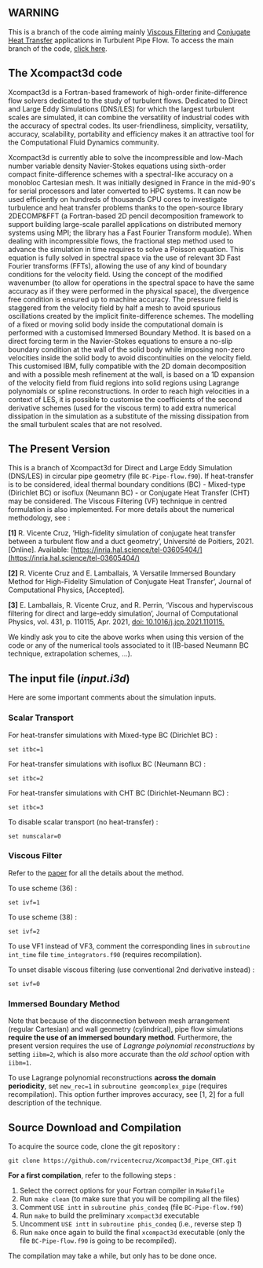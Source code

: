 ## WARNING

This is a branch of the code aiming mainly [Viscous Filtering](https://doi.org/10.1016/j.jcp.2021.110115) and [Conjugate Heat Transfer](https://www.theses.fr/2021POIT2302) applications in Turbulent Pipe Flow. To access the main branch of the code, [click here](https://github.com/xcompact3d).


## The Xcompact3d code

Xcompact3d is a Fortran-based framework of high-order finite-difference flow solvers dedicated to the study of turbulent flows. Dedicated to Direct and Large Eddy Simulations (DNS/LES) for which the largest turbulent scales are simulated, it can combine the versatility of industrial codes with the accuracy of spectral codes. Its user-friendliness, simplicity, versatility, accuracy, scalability, portability and efficiency makes it an attractive tool for the Computational Fluid Dynamics community.

Xcompact3d is currently able to solve the incompressible and low-Mach number variable density Navier-Stokes equations using sixth-order compact finite-difference schemes with a spectral-like accuracy on a monobloc Cartesian mesh.  It was initially designed in France in the mid-90's for serial processors and later converted to HPC systems. It can now be used efficiently on hundreds of thousands CPU cores to investigate turbulence and heat transfer problems thanks to the open-source library 2DECOMP&FFT (a Fortran-based 2D pencil decomposition framework to support building large-scale parallel applications on distributed memory systems using MPI; the library has a Fast Fourier Transform module).
When dealing with incompressible flows, the fractional step method used to advance the simulation in time requires to solve a Poisson equation. This equation is fully solved in spectral space via the use of relevant 3D Fast Fourier transforms (FFTs), allowing the use of any kind of boundary conditions for the velocity field. Using the concept of the modified wavenumber (to allow for operations in the spectral space to have the same accuracy as if they were performed in the physical space), the divergence free condition is ensured up to machine accuracy. The pressure field is staggered from the velocity field by half a mesh to avoid spurious oscillations created by the implicit finite-difference schemes. The modelling of a fixed or moving solid body inside the computational domain is performed with a customised Immersed Boundary Method. It is based on a direct forcing term in the Navier-Stokes equations to ensure a no-slip boundary condition at the wall of the solid body while imposing non-zero velocities inside the solid body to avoid discontinuities on the velocity field. This customised IBM, fully compatible with the 2D domain decomposition and with a possible mesh refinement at the wall, is based on a 1D expansion of the velocity field from fluid regions into solid regions using Lagrange polynomials or spline reconstructions. In order to reach high velocities in a context of LES, it is possible to customise the coefficients of the second derivative schemes (used for the viscous term) to add extra numerical dissipation in the simulation as a substitute of the missing dissipation from the small turbulent scales that are not resolved.

## The Present Version

This is a branch of Xcompact3d for Direct and Large Eddy Simulation (DNS/LES) in circular pipe geometry (file `BC-Pipe-flow.f90`). If heat-transfer is to be considered, ideal thermal boundary conditions (BC) - Mixed-type (Dirichlet BC) or isoflux (Neumann BC) - or Conjugate Heat Transfer (CHT) may be considered. The Viscous Filtering (VF) technique in centred formulation is also implemented. For more details about the numerical methodology, see :

**[1]** R. Vicente Cruz, ‘High-fidelity simulation of conjugate heat transfer between a turbulent flow and a duct geometry’, Université de Poitiers, 2021. [Online]. Available: [https://inria.hal.science/tel-03605404/](https://inria.hal.science/tel-03605404/)

**[2]** R. Vicente Cruz and E. Lamballais, ‘A Versatile Immersed Boundary Method for High-Fidelity Simulation of Conjugate Heat Transfer’, Journal of Computational Physics, [Accepted].

**[3]** E. Lamballais, R. Vicente Cruz, and R. Perrin, ‘Viscous and hyperviscous filtering for direct and large-eddy simulation’, Journal of Computational Physics, vol. 431, p. 110115, Apr. 2021, [doi: 10.1016/j.jcp.2021.110115.](https://doi.org/10.1016/j.jcp.2021.110115)

We kindly ask you to cite the above works when using this version of the code or any of the numerical tools associated to it (IB-based Neumann BC technique, extrapolation schemes, ...).

## The input file (*input.i3d*)

Here are some important comments about the simulation inputs.

### Scalar Transport

For heat-transfer simulations with Mixed-type BC (Dirichlet BC) :

	set itbc=1

For heat-transfer simulations with isoflux BC (Neumann BC) :

	set itbc=2

For heat-transfer simulations with CHT BC (Dirichlet-Neumann BC) :

	set itbc=3

To disable scalar transport (no heat-transfer) :

	set numscalar=0

### Viscous Filter
Refer to the [paper](https://doi.org/10.1016/j.jcp.2021.110115) for all the details about the method.

To use scheme (36) :

	set ivf=1 

To use scheme (38) :

	set ivf=2 

To use VF1 instead of VF3, comment the corresponding lines in `subroutine int_time` file `time_integrators.f90` (requires recompilation).

To unset disable viscous filtering (use conventional 2nd derivative instead) : 
	
	set ivf=0

### Immersed Boundary Method
Note that because of the disconnection between mesh arrangement (regular Cartesian) and wall geometry (cylindrical), pipe flow simulations **require the use of an immersed boundary method**. Furthermore, the present version requires the use of *Lagrange polynomial reconstructions* by setting `iibm=2`, which is also more accurate than the *old school* option with `iibm=1`.

To use Lagrange polynomial reconstructions **across the domain periodicity**, set `new_rec=1` in `subroutine geomcomplex_pipe` (requires recompilation). This option further improves accuracy, see [1, 2] for a full description of the technique.


## Source Download and Compilation

To acquire the source code, clone the git repository :

	git clone https://github.com/rvicentecruz/Xcompact3d_Pipe_CHT.git

**For a first compilation**, refer to the following steps :

1. Select the correct options for your Fortran compiler in `Makefile`
1. Run `make clean` (to make sure that you will be compiling all the files)
1. Comment `USE intt` in `subroutine phis_condeq` (file `BC-Pipe-flow.f90`) 
1. Run `make` to build the preliminary `xcompact3d` executable
1. Uncomment `USE intt` in `subroutine phis_condeq` (i.e., reverse step *1*)
1. Run `make` once again to build the final `xcompact3d` executable (only the file `BC-Pipe-flow.f90` is going to be recompiled).

The compilation may take a while, but only has to be done once.
